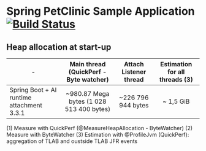 # Spring PetClinic Sample Application [![Build Status](https://github.com/spring-projects/spring-petclinic/actions/workflows/maven-build.yml/badge.svg)](https://github.com/spring-projects/spring-petclinic/actions/workflows/maven-build.yml)

## Heap allocation at start-up

| -                                         | Main thread  (QuickPerf - Byte watcher)  | Attach Listener thread | Estimation for all threads (3) |
|-------------------------------------------|:----------------------------------------:|:----------------------:|:------------------------------:|
| Spring Boot + AI runtime attachment 3.3.1 | ~980.87 Mega bytes (1 028 513 400 bytes) |  ~226 796 944 bytes    |           ~ 1,5 GiB            |

(1) Measure with QuickPerf (@MeasureHeapAllocation - ByteWatcher)
(2) Measure with ByteWatcher
(3) Estimation with @ProfileJvm (QuickPerf): aggregation of TLAB and oustside TLAB JFR events
